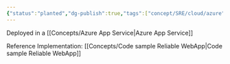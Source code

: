```yaml
---
{"status":"planted","dg-publish":true,"tags":["concept/SRE/cloud/azure"],"definition":"Azure WebApp allow you to build and host your websites and web back-ends","creation_date":"2024-05-02 22:00","permalink":"/concepts/azure-web-app/","dgPassFrontmatter":true}
---
```



Deployed in a  [[Concepts/Azure App Service\|Azure App Service]]

Reference Implementation: [[Concepts/Code sample Reliable WebApp\|Code sample Reliable WebApp]]
